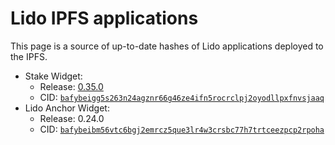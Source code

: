 # Lido IPFS applications

This page is a source of up-to-date hashes of Lido applications deployed to the IPFS.

- Stake Widget:
  - Release: [0.35.0](https://github.com/lidofinance/ethereum-staking-widget/releases/tag/0.35.0)
  - CID: [`bafybeigg5s263n24agznr66g46ze4ifn5rocrclpj2oyodllpxfnvsjaaq`](https://bafybeigg5s263n24agznr66g46ze4ifn5rocrclpj2oyodllpxfnvsjaaq.ipfs.cf-ipfs.com)
- Lido Anchor Widget:
  - Release: 0.24.0
  - CID: [`bafybeibm56vtc6bgj2emrcz5que3lr4w3crsbc77h7trtceezpcp2rpoha`](https://bafybeibm56vtc6bgj2emrcz5que3lr4w3crsbc77h7trtceezpcp2rpoha.ipfs.cf-ipfs.com)
